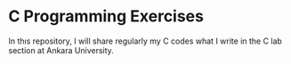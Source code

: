 # C Programming Exercises
In thıs repository, I will share regularly my C codes what I write in the C lab section at Ankara University.
